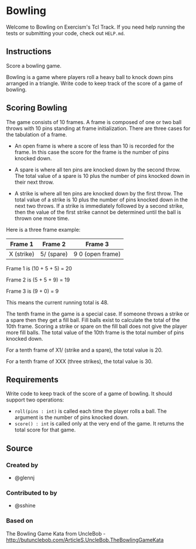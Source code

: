 # Bowling

Welcome to Bowling on Exercism's Tcl Track.
If you need help running the tests or submitting your code, check out `HELP.md`.

## Instructions

Score a bowling game.

Bowling is a game where players roll a heavy ball to knock down pins arranged in a triangle.
Write code to keep track of the score of a game of bowling.

## Scoring Bowling

The game consists of 10 frames.
A frame is composed of one or two ball throws with 10 pins standing at frame initialization.
There are three cases for the tabulation of a frame.

* An open frame is where a score of less than 10 is recorded for the frame.
  In this case the score for the frame is the number of pins knocked down.

* A spare is where all ten pins are knocked down by the second throw.
  The total value of a spare is 10 plus the number of pins knocked down in their next throw.

* A strike is where all ten pins are knocked down by the first throw.
  The total value of a strike is 10 plus the number of pins knocked down in the next two throws.
  If a strike is immediately followed by a second strike, then the value of the first strike cannot be determined until the ball is thrown one more time.

Here is a three frame example:

| Frame 1         | Frame 2       | Frame 3                |
| :-------------: |:-------------:| :---------------------:|
| X (strike)      | 5/ (spare)    | 9 0 (open frame)       |

Frame 1 is (10 + 5 + 5) = 20

Frame 2 is (5 + 5 + 9) = 19

Frame 3 is (9 + 0) = 9

This means the current running total is 48.

The tenth frame in the game is a special case.
If someone throws a strike or a spare then they get a fill ball.
Fill balls exist to calculate the total of the 10th frame.
Scoring a strike or spare on the fill ball does not give the player more fill balls.
The total value of the 10th frame is the total number of pins knocked down.

For a tenth frame of X1/ (strike and a spare), the total value is 20.

For a tenth frame of XXX (three strikes), the total value is 30.

## Requirements

Write code to keep track of the score of a game of bowling.
It should support two operations:

* `roll(pins : int)` is called each time the player rolls a ball.
  The argument is the number of pins knocked down.
* `score() : int` is called only at the very end of the game.
  It returns the total score for that game.

## Source

### Created by

- @glennj

### Contributed to by

- @sshine

### Based on

The Bowling Game Kata from UncleBob - http://butunclebob.com/ArticleS.UncleBob.TheBowlingGameKata